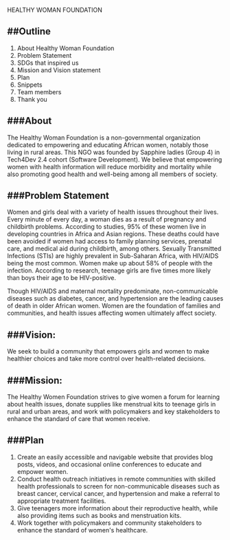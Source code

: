 HEALTHY WOMAN FOUNDATION

##Outline
---------------
1. About Healthy Woman Foundation
2. Problem Statement
3. SDGs that inspired us
4. Mission and Vision statement
5. Plan
6. Snippets
7. Team members
8. Thank you

###About
--------------
The Healthy Woman Foundation is a non-governmental organization dedicated to empowering and educating African women, notably those living in rural areas.
This NGO was founded by Sapphire ladies (Group 4) in Tech4Dev 2.4 cohort (Software Development). We believe that empowering women with health information will reduce morbidity and mortality while also promoting good health and well-being among all members of society.

###Problem Statement
--------------
Women and girls deal with a variety of health issues throughout their lives. Every minute of every day, a woman dies as a result of pregnancy and childbirth problems. According to studies, 95% of these women live in developing countries in Africa and Asian regions. These deaths could have been avoided if women had access to family planning services, prenatal care, and medical aid during childbirth, among others.
Sexually Transmitted Infections (STIs) are highly prevalent in Sub-Saharan Africa, with HIV/AIDS being the most common. Women make up about 58% of people with the infection. According to research, teenage girls are five times more likely than boys their age to be HIV-positive.

Though HIV/AIDS and maternal mortality predominate, non-communicable diseases such as diabetes, cancer, and hypertension are the leading causes of death in older African women. 
Women are the foundation of families and communities, and health issues affecting women ultimately affect society.

###Vision:
--------------
We seek to build a community that empowers girls and women to make healthier choices and take more control over health-related decisions.

###Mission:
--------------
The Healthy Women Foundation strives to give women a forum for learning about health issues, donate supplies like menstrual kits to teenage girls in rural and urban areas, and work with policymakers and key stakeholders to enhance the standard of care that women receive.

###Plan
--------------
1. Create an easily accessible and navigable website that provides blog posts, videos, and occasional online conferences to educate and empower women.
2. Conduct health outreach initiatives in remote communities with skilled health professionals to screen for non-communicable diseases such as breast cancer, cervical cancer, and hypertension and make a referral to appropriate treatment facilities.
3. Give teenagers more information about their reproductive health, while also providing items such as books and menstruation kits.
4. Work together with policymakers and community stakeholders to enhance the standard of women's healthcare.

